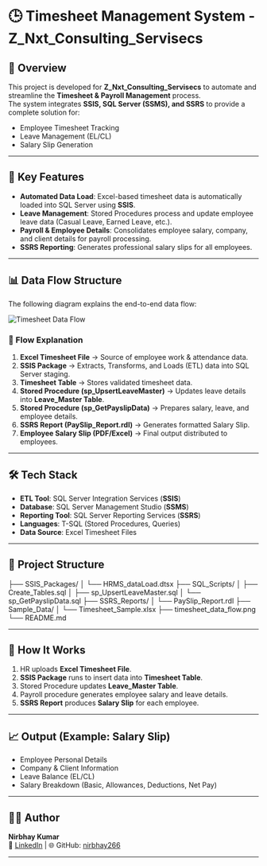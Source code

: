 # 🕒 Timesheet Management System - Z_Nxt_Consulting_Servisecs  

## 📌 Overview  
This project is developed for **Z_Nxt_Consulting_Servisecs** to automate and streamline the **Timesheet & Payroll Management** process.  
The system integrates **SSIS, SQL Server (SSMS), and SSRS** to provide a complete solution for:  
- Employee Timesheet Tracking  
- Leave Management (EL/CL)  
- Salary Slip Generation  

---

## 🚀 Key Features  
- **Automated Data Load**: Excel-based timesheet data is automatically loaded into SQL Server using **SSIS**.  
- **Leave Management**: Stored Procedures process and update employee leave data (Casual Leave, Earned Leave, etc.).  
- **Payroll & Employee Details**: Consolidates employee salary, company, and client details for payroll processing.  
- **SSRS Reporting**: Generates professional salary slips for all employees.  

---

## 📊 Data Flow Structure  

The following diagram explains the end-to-end data flow:  

![Timesheet Data Flow](./timesheet_data_flow.png) 

### 🔄 Flow Explanation
1. **Excel Timesheet File** → Source of employee work & attendance data.  
2. **SSIS Package** → Extracts, Transforms, and Loads (ETL) data into SQL Server staging.  
3. **Timesheet Table** → Stores validated timesheet data.  
4. **Stored Procedure (sp_UpsertLeaveMaster)** → Updates leave details into **Leave_Master Table**.  
5. **Stored Procedure (sp_GetPayslipData)** → Prepares salary, leave, and employee details.  
6. **SSRS Report (PaySlip_Report.rdl)** → Generates formatted Salary Slip.  
7. **Employee Salary Slip (PDF/Excel)** → Final output distributed to employees.  

---

## 🛠️ Tech Stack  
- **ETL Tool**: SQL Server Integration Services (**SSIS**)  
- **Database**: SQL Server Management Studio (**SSMS**)  
- **Reporting Tool**: SQL Server Reporting Services (**SSRS**)  
- **Languages**: T-SQL (Stored Procedures, Queries)  
- **Data Source**: Excel Timesheet Files  

---

## 📂 Project Structure  
├── SSIS_Packages/
│ └── HRMS_dataLoad.dtsx
├── SQL_Scripts/
│ ├── Create_Tables.sql
│ ├── sp_UpsertLeaveMaster.sql
│ └── sp_GetPayslipData.sql
├── SSRS_Reports/
│ └── PaySlip_Report.rdl
├── Sample_Data/
│ └── Timesheet_Sample.xlsx
├── timesheet_data_flow.png
└── README.md    


---

## 📜 How It Works  
1. HR uploads **Excel Timesheet File**.  
2. **SSIS Package** runs to insert data into **Timesheet Table**.  
3. Stored Procedure updates **Leave_Master Table**.  
4. Payroll procedure generates employee salary and leave details.  
5. **SSRS Report** produces **Salary Slip** for each employee.  

---

## 📈 Output (Example: Salary Slip)  
- Employee Personal Details  
- Company & Client Information  
- Leave Balance (EL/CL)  
- Salary Breakdown (Basic, Allowances, Deductions, Net Pay)  

---

## 👨‍💻 Author  
**Nirbhay Kumar**  
📧 [LinkedIn](https://www.linkedin.com/in/nirbhay-kumar-32b947262/) | 🌐 GitHub: [nirbhay266](https://github.com/nirbhay266)  

---
